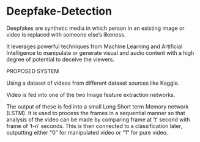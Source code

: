# Deepfake-Detection

Deepfakes are synthetic media in which person in an existing image or video is replaced with someone else’s likeness.

It leverages powerful techniques from Machine Learning and Artificial Intelligence to manipulate or generate visual and audio content with a high degree of potential to deceive the viewers.

PROPOSED SYSTEM

Using a dataset of videos from different dataset sources like Kaggle.

Video is fed into one of the two Image feature extraction networks.

The output of these is fed into a small Long Short term Memory network (LSTM). It is used to process the frames in a sequential manner so that analysis of the video can be made by comparing frame at ‘t’ second with frame of ‘t-n’ seconds.
This is then connected to a classification later, outputting either “0” for manipulated video or “1” for pure video.


